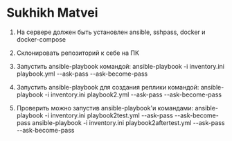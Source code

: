# Sukhikh Matvei

1. На сервере должен быть установлен ansible, sshpass, docker и docker-compose

2. Склонировать репозиторий к себе на ПК

3. Запустить ansible-playbook командой:
ansible-playbook -i inventory.ini playbook.yml --ask-pass --ask-become-pass

4. Запустить ansible-playbook для создания реплики командой:
ansible-playbook -i inventory.ini playbook2.yml --ask-pass --ask-become-pass

5. Проверить можно запустив ansible-playbook'и командами:
ansible-playbook -i inventory.ini playbook2test.yml --ask-pass --ask-become-pass
ansible-playbook -i inventory.ini playbook2aftertest.yml --ask-pass --ask-become-pass
